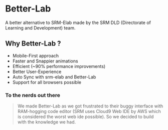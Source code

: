 # Better-Lab

A better alternative to SRM-Elab made by the SRM DLD (Directorate of Learning and Development) team.

## Why Better-Lab ?

- Mobile-First approach
- Faster and Snappier animations
- Efficient (~90% performance improvements)
- Better User-Experience
- Auto Sync with srm-elab and Better-Lab
- Support for all browsers possible

### To the nerds out there

> We made Better-Lab as we got frustrated to their buggy interface with RAM-hogging code editor (SRM uses Cloud9 Web IDE by AWS which is considered the worst web ide possible). So we decided to build with the knowledge we had.
